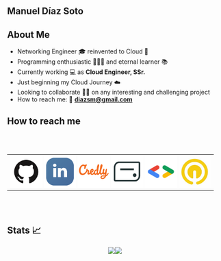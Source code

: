 ## Manuel Díaz Soto  #
## About Me ##

- Networking Engineer 🎓  reinvented to Cloud 💬  
- Programming enthusiastic 👨🏻‍💻  and eternal learner 📚  
- Currently working 💻 as **Cloud Engineer, SSr.**  
- Just beginning my Cloud Journey ☁️  
- Looking to collaborate 👐🏻 on any interesting and challenging project  
- How to reach me: 📨 **diazsm@gmail.com**  

## How to reach me ##

</br></br><p align="center">
    <div style="text-align:center;">
        <table style="margin: 0 auto">
            <tbody>
                <tr>
                    <td>
                        <a href="https://github.com/manueldiazsoto"><img src="/images/icon-github.png" alt="GitHub" height="75" width="75"></a>
    	                <a href="https://www.linkedin.com/in/manueldiazsoto/"><img src="/images/icon-linkedin.png" alt="LinkedIn" height="75" width="75"></a>
                        <a href="https://www.credly.com/users/manueldiazsoto"><img src="/images/icon-credly.png" alt="Credly" height="75" width="75"></a>
                        <a href="https://www.credential.net/profile/manueldiazsoto/wallet"><img src="/images/icon-accredible.png" alt="Accredible.net" height="75" width="75"></a>
                        <a href="https://g.dev/manueldiazsoto"><img src="/images/icon-googledev.png" alt="Google Developer" height="75" width="75"></a>
                        <a href="https://www.cloudskillsboost.google/public_profiles/120ef6de-26a5-42d4-93ce-e239968f37ab"><img src="/images/icon-qwiklabs.jpeg" alt="QwikLabs" height="75" width="75"></a>
                    </td>
                </tr>
            </tbody>
        </table>
    </div>
</p></br></br>

## Stats 📈 ##

<p align="center">
    <img align="center" src="https://github-readme-stats.vercel.app/api/top-langs/?username=manueldiazsoto&layout=compact&show_icons=true&title_color=fff&icon_color=79ff97&text_color=9f9f9f&bg_color=151515" height="150"><img align="center" src="https://github-readme-stats.vercel.app/api/?username=manueldiazsoto&hide=contribs,prs&show_icons=true&title_color=fff&icon_color=79ff97&text_color=9f9f9f&bg_color=151515" height="150">
</p>
